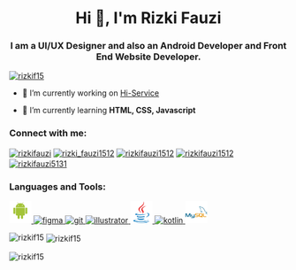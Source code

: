 <h1 align="center">Hi 👋, I'm Rizki Fauzi</h1>
<h3 align="center">I am a UI/UX Designer and also an Android Developer and Front End Website Developer.</h3>

<p align="left"> <a href="https://github.com/ryo-ma/github-profile-trophy"><img src="https://github-profile-trophy.vercel.app/?username=rizkif15" alt="rizkif15" /></a> </p>

- 🔭 I’m currently working on [Hi-Service](https://github.com/hi-service)

- 🌱 I’m currently learning **HTML, CSS, Javascript**

<h3 align="left">Connect with me:</h3>
<p align="left">
<a href="https://linkedin.com/in/rizkifauzi" target="blank"><img align="center" src="https://raw.githubusercontent.com/rahuldkjain/github-profile-readme-generator/master/src/images/icons/Social/linked-in-alt.svg" alt="rizkifauzi" height="30" width="40" /></a>
<a href="https://instagram.com/rizki_fauzi1512" target="blank"><img align="center" src="https://raw.githubusercontent.com/rahuldkjain/github-profile-readme-generator/master/src/images/icons/Social/instagram.svg" alt="rizki_fauzi1512" height="30" width="40" /></a>
<a href="https://dribbble.com/rizkifauzi1512" target="blank"><img align="center" src="https://raw.githubusercontent.com/rahuldkjain/github-profile-readme-generator/master/src/images/icons/Social/dribbble.svg" alt="rizkifauzi1512" height="30" width="40" /></a>
<a href="https://www.behance.net/rizkifauzi1512" target="blank"><img align="center" src="https://raw.githubusercontent.com/rahuldkjain/github-profile-readme-generator/master/src/images/icons/Social/behance.svg" alt="rizkifauzi1512" height="30" width="40" /></a>
<a href="https://www.youtube.com/channel/UCEvIsBCvjYir9JyJvFlI1Iw" target="blank"><img align="center" src="https://raw.githubusercontent.com/rahuldkjain/github-profile-readme-generator/master/src/images/icons/Social/youtube.svg" alt="rizkifauzi5131" height="30" width="40" /></a>
</p>

<h3 align="left">Languages and Tools:</h3>
<p align="left"> <a href="https://developer.android.com" target="_blank" rel="noreferrer"> <img src="https://raw.githubusercontent.com/devicons/devicon/master/icons/android/android-original-wordmark.svg" alt="android" width="40" height="40"/> </a> <a href="https://www.figma.com/" target="_blank" rel="noreferrer"> <img src="https://www.vectorlogo.zone/logos/figma/figma-icon.svg" alt="figma" width="40" height="40"/> </a> <a href="https://git-scm.com/" target="_blank" rel="noreferrer"> <img src="https://www.vectorlogo.zone/logos/git-scm/git-scm-icon.svg" alt="git" width="40" height="40"/> </a> <a href="https://www.adobe.com/in/products/illustrator.html" target="_blank" rel="noreferrer"> <img src="https://www.vectorlogo.zone/logos/adobe_illustrator/adobe_illustrator-icon.svg" alt="illustrator" width="40" height="40"/> </a> <a href="https://www.java.com" target="_blank" rel="noreferrer"> <img src="https://raw.githubusercontent.com/devicons/devicon/master/icons/java/java-original.svg" alt="java" width="40" height="40"/> </a> <a href="https://kotlinlang.org" target="_blank" rel="noreferrer"> <img src="https://www.vectorlogo.zone/logos/kotlinlang/kotlinlang-icon.svg" alt="kotlin" width="40" height="40"/> </a> <a href="https://www.mysql.com/" target="_blank" rel="noreferrer"> <img src="https://raw.githubusercontent.com/devicons/devicon/master/icons/mysql/mysql-original-wordmark.svg" alt="mysql" width="40" height="40"/> </a> </p>

<p><img align="left" src="https://github-readme-stats.vercel.app/api/top-langs?username=rizkif15&show_icons=true&theme=dracula&locale=en&layout=compact" alt="rizkif15" /></p>

<p>&nbsp;<img align="center" src="https://github-readme-stats.vercel.app/api?username=rizkif15&show_icons=true&theme=dracula&locale=en" alt="rizkif15" /></p>

<p><img align="center" src="https://github-readme-streak-stats.herokuapp.com/?user=rizkif15&theme=highcontrast" alt="rizkif15" /></p>
